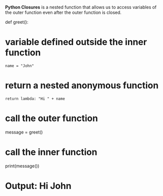 **Python Closures**
is a nested function that allows us to access variables of the outer function even after the outer function is closed.


def greet():
# variable defined outside the inner function
    name = "John"
    
# return a nested anonymous function
    return lambda: "Hi " + name

# call the outer function
message = greet()

# call the inner function
print(message())

# Output: Hi John